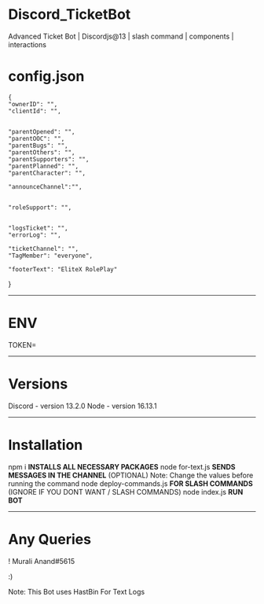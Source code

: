 # Discord_TicketBot
Advanced Ticket Bot | Discordjs@13 | slash command | components | interactions

# config.json

    {
    "ownerID": "",
    "clientId": "",


    "parentOpened": "",
    "parentOOC": "",
    "parentBugs": "",
    "parentOthers": "",
    "parentSupporters": "",
    "parentPlanned": "",
    "parentCharacter": "",

    "announceChannel":"",


    "roleSupport": "",


    "logsTicket": "",
    "errorLog": "",
    
    "ticketChannel": "",
    "TagMember": "everyone",

    "footerText": "EliteX RolePlay"

}


---------------------------------------------

# ENV
TOKEN= <your beautiful discord bot>

---------------------------------------------

# Versions 

Discord - version 13.2.0
Node - version 16.13.1

---------------------------------------------

# Installation 

npm i **INSTALLS ALL NECESSARY PACKAGES**
node for-text.js **SENDS MESSAGES IN THE CHANNEL** (OPTIONAL) Note: Change the values before running the command
node deploy-commands.js **FOR SLASH COMMANDS** (IGNORE IF YOU DONT WANT / SLASH COMMANDS)
node index.js **RUN BOT**

---------------------------------------------

# Any Queries 

! Murali Anand#5615

:)

Note: This Bot uses HastBin For Text Logs
